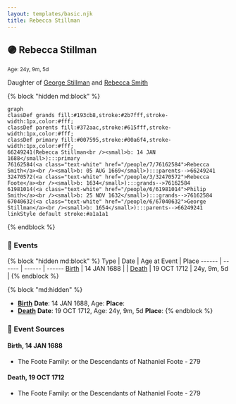 ```yaml
---
layout: templates/basic.njk
title: Rebecca Stillman
---
```

## 🟣 Rebecca Stillman
<small>Age: 24y, 9m, 5d</small>

Daughter of [George Stillman](/people/6/67040632) and [Rebecca Smith](/people/7/76162584)

{% block "hidden md:block" %}
```mermaid
graph
classDef grands fill:#193cb8,stroke:#2b7fff,stroke-width:1px,color:#fff;
classDef parents fill:#372aac,stroke:#615fff,stroke-width:1px,color:#fff;
classDef primary fill:#007595,stroke:#00a6f4,stroke-width:1px,color:#fff;
66249241(Rebecca Stillman<br /><small>b: 14 JAN 1688</small>):::primary
76162584(<a class="text-white" href="/people/7/76162584">Rebecca Smith</a><br /><small>b: 05 AUG 1669</small>):::parents-->66249241
32470572(<a class="text-white" href="/people/3/32470572">Rebecca Foote</a><br /><small>b: 1634</small>):::grands-->76162584
61981014(<a class="text-white" href="/people/6/61981014">Philip Smith</a><br /><small>b: 25 NOV 1632</small>):::grands-->76162584
67040632(<a class="text-white" href="/people/6/67040632">George Stillman</a><br /><small>b: 1654</small>):::parents-->66249241
linkStyle default stroke:#a1a1a1
```
{% endblock %}

### 📆 Events

{% block "hidden md:block" %}
Type | Date | Age at Event | Place
------ | ------ | ------ | ------
[Birth](#event-event-2) | 14 JAN 1688 |  |
[Death](#event-event-3) | 19 OCT 1712 | 24y, 9m, 5d |
{% endblock %}

{% block "md:hidden" %}
- **[Birth](#event-event-2)**
**Date**: 14 JAN 1688, Age:
**Place**:
- **[Death](#event-event-3)**
**Date**: 19 OCT 1712, Age: 24y, 9m, 5d
**Place**:
{% endblock %}

### 📰 Event Sources

#### <a id="event-event-2"></a> Birth, 14 JAN 1688
* The Foote Family: or the Descendants of Nathaniel Foote  - 279

#### <a id="event-event-3"></a> Death, 19 OCT 1712
* The Foote Family: or the Descendants of Nathaniel Foote  - 279